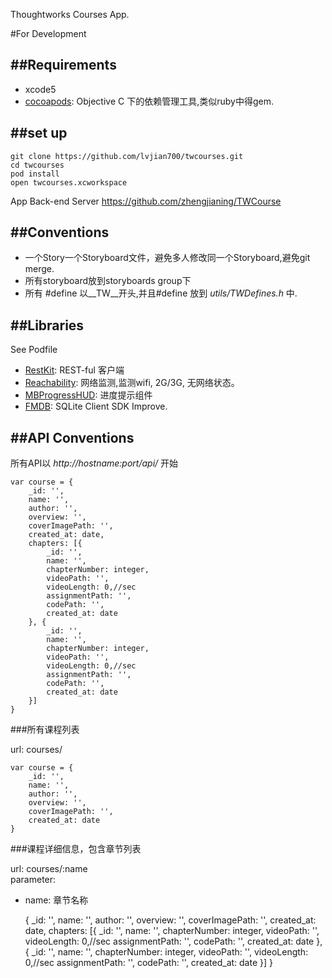 Thoughtworks Courses App.	

#For Development

##Requirements
---

* xcode5 
* [cocoapods](http://beta.cocoapods.org/?q=MBpro): Objective C 下的依赖管理工具,类似ruby中得gem. 

##set up
---

	git clone https://github.com/lvjian700/twcourses.git
	cd twcourses
	pod install
	open twcourses.xcworkspace

App Back-end Server	
<https://github.com/zhengjianing/TWCourse>

##Conventions
---

* 一个Story一个Storyboard文件，避免多人修改同一个Storyboard,避免git merge. 
* 所有storyboard放到storyboards group下
* 所有 #define 以__TW__开头,并且#define 放到 _utils/TWDefines.h_ 中.

##Libraries
---

See Podfile

* [RestKit](https://github.com/RestKit/RestKit): REST-ful 客户端
* [Reachability](https://github.com/tonymillion/Reachability): 网络监测,监测wifi, 2G/3G, 无网络状态。 
* [MBProgressHUD](https://github.com/jdg/MBProgressHUD): 进度提示组件
* [FMDB](https://github.com/ccgus/fmdb): SQLite Client SDK Improve.

##API Conventions
---

所有API以 _http://hostname:port/api/_ 开始

	var course = {
		_id: '',
		name: '',
		author: '',
		overview: '',
		coverImagePath: '',
		created_at: date,
		chapters: [{
			_id: '',
			name: '',
			chapterNumber: integer,
			videoPath: '',
			videoLength: 0,//sec
			assignmentPath: '',
			codePath: '',
			created_at: date
		}, {
			_id: '',
			name: '',
			chapterNumber: integer,
			videoPath: '',
			videoLength: 0,//sec
			assignmentPath: '',
			codePath: '',
			created_at: date
		}]
	}
	

###所有课程列表

url: courses/	

	var course = {
		_id: '',
		name: '',
		author: '',
		overview: '',
		coverImagePath: '',
		created_at: date
	}

###课程详细信息，包含章节列表

url: courses/:name  
parameter:	
* name: 章节名称		 

	{
		_id: '',
		name: '',
		author: '',
		overview: '',
		coverImagePath: '',
		created_at: date,
		chapters: [{
			_id: '',
			name: '',
			chapterNumber: integer,
			videoPath: '',
			videoLength: 0,//sec
			assignmentPath: '',
			codePath: '',
			created_at: date
		}, {
			_id: '',
			name: '',
			chapterNumber: integer,
			videoPath: '',
			videoLength: 0,//sec
			assignmentPath: '',
			codePath: '',
			created_at: date
		}]
	}	



	



